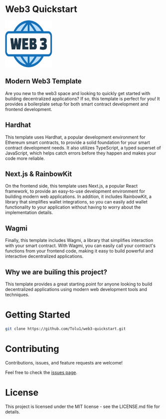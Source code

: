 # Web3 Quickstart

<img src="./web3-icon.svg" alt="web3" height=150 width=150>

## Modern Web3 Template

Are you new to the web3 space and looking to quickly get started with building decentralized applications? If so, this template is perfect for you! It provides a boilerplate setup for both smart contract development and frontend development.

## Hardhat

This template uses Hardhat, a popular development environment for Ethereum smart contracts, to provide a solid foundation for your smart contract development needs. It also utilizes TypeScript, a typed superset of JavaScript, which helps catch errors before they happen and makes your code more reliable.

## Next.js & RainbowKit

On the frontend side, this template uses Next.js, a popular React framework, to provide an easy-to-use development environment for building modern web applications. In addition, it includes RainbowKit, a library that simplifies wallet integrations, so you can easily add wallet functionality to your application without having to worry about the implementation details.

## Wagmi

Finally, this template includes Wagmi, a library that simplifies interaction with your smart contract. With Wagmi, you can easily call your contract's functions from your frontend code, making it easy to build powerful and interactive decentralized applications.

## Why we are builing this project?

This template provides a great starting point for anyone looking to build decentralized applications using modern web development tools and techniques.

# Getting Started

```bash
git clone https://github.com/Tolu1/web3-quickstart.git
```

# Contributing

Contributions, issues, and feature requests are welcome!

Feel free to check the [issues page](https://github.com/Tolu1/web3-quickstart/issues).

# License

This project is licensed under the MIT license - see the LICENSE.md file for details.
